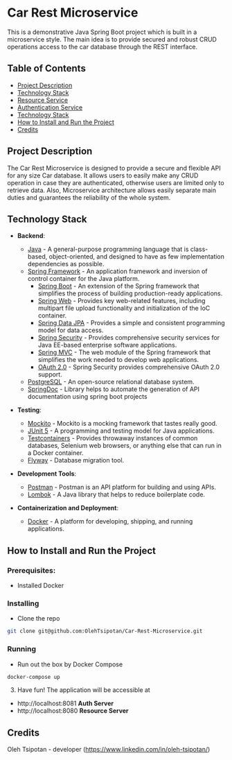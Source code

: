 # Car Rest Microservice

This is a demonstrative Java Spring Boot project which is built in a microservice style. The main idea is to provide secured and robust CRUD operations access to the car database through the REST interface.

## Table of Contents
- [Project Description](#project-description)
- [Technology Stack](#technology-stack)
- [Resource Service](#resource-service)
- [Authentication Service](#authentication-service)
- [Technology Stack](#technology-stack)
- [How to Install and Run the Project](#how-to-install-and-run-the-project)
- [Credits](#credits)

## Project Description
The Car Rest Microservice is designed to provide a secure and flexible API for any size Car database. It allows users to easily make any CRUD operation in case they are authenticated, otherwise users are limited only to retrieve data.
Also, Microservice architecture allows easily separate main duties and guarantees the reliability of the whole system.

## Technology Stack

- **Backend**:
  - [Java](https://www.java.com/) - A general-purpose programming language that is class-based, object-oriented, and designed to have as few implementation dependencies as possible.
  - [Spring Framework](https://spring.io/) - An application framework and inversion of control container for the Java platform.
    - [Spring Boot](https://spring.io/projects/spring-boot) - An extension of the Spring framework that simplifies the process of building production-ready applications.
    - [Spring Web](https://docs.spring.io/spring-framework/docs/current/reference/html/web.html) - Provides key web-related features, including multipart file upload functionality and initialization of the IoC container.
    - [Spring Data JPA](https://spring.io/projects/spring-data-jpa) - Provides a simple and consistent programming model for data access.
    - [Spring Security](https://spring.io/projects/spring-security) - Provides comprehensive security services for Java EE-based enterprise software applications.
    - [Spring MVC](https://docs.spring.io/spring-framework/docs/current/reference/html/web.html) - The web module of the Spring framework that simplifies the work needed to develop web applications.
    - [OAuth 2.0](https://docs.spring.io/spring-security/reference/servlet/oauth2/index.html) - Spring Security provides comprehensive OAuth 2.0 support.
  - [PostgreSQL](https://www.postgresql.org/) - An open-source relational database system.
  - [SpringDoc](https://springdoc.org/) - Library helps to automate the generation of API documentation using spring boot projects
    
- **Testing**:
  - [Mockito](https://site.mockito.org/) - Mockito is a mocking framework that tastes really good.
  - [JUnit 5](https://junit.org/junit5/) - A programming and testing model for Java applications.
  - [Testcontainers](https://www.testcontainers.org/) - Provides throwaway instances of common databases, Selenium web browsers, or anything else that can run in a Docker container.
  - [Flyway](https://flywaydb.org/) - Database migration tool.
  
- **Development Tools**:
  - [Postman](https://www.postman.com/) - Postman is an API platform for building and using APIs.
  - [Lombok](https://projectlombok.org/) - A Java library that helps to reduce boilerplate code.

- **Containerization and Deployment**:
  - [Docker](https://www.docker.com/) - A platform for developing, shipping, and running applications.



## How to Install and Run the Project
### Prerequisites:

- Installed Docker

### Installing 
- Clone the repo

```sh
git clone git@github.com:OlehTsipotan/Car-Rest-Microservice.git
```

### Running
- Run out the box by Docker Compose
```sh
docker-compose up
```
3. Have fun!
The application will be accessible at 
- http://localhost:8081 **Auth Server**
- http://localhost:8080 **Resource Server**

## Credits
Oleh Tsipotan - developer (https://www.linkedin.com/in/oleh-tsipotan/)
